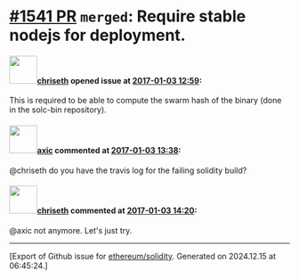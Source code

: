 # [\#1541 PR](https://github.com/ethereum/solidity/pull/1541) `merged`: Require stable nodejs for deployment.

#### <img src="https://avatars.githubusercontent.com/u/9073706?v=4" width="50">[chriseth](https://github.com/chriseth) opened issue at [2017-01-03 12:59](https://github.com/ethereum/solidity/pull/1541):

This is required to be able to compute the swarm hash of the binary (done in the solc-bin repository).

#### <img src="https://avatars.githubusercontent.com/u/20340?v=4" width="50">[axic](https://github.com/axic) commented at [2017-01-03 13:38](https://github.com/ethereum/solidity/pull/1541#issuecomment-270115788):

@chriseth do you have the travis log for the failing solidity build?

#### <img src="https://avatars.githubusercontent.com/u/9073706?v=4" width="50">[chriseth](https://github.com/chriseth) commented at [2017-01-03 14:20](https://github.com/ethereum/solidity/pull/1541#issuecomment-270123783):

@axic not anymore. Let's just try.


-------------------------------------------------------------------------------



[Export of Github issue for [ethereum/solidity](https://github.com/ethereum/solidity). Generated on 2024.12.15 at 06:45:24.]
